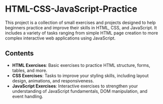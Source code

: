 
# HTML-CSS-JavaScript-Practice

This project is a collection of small exercises and projects designed to help beginners practice and improve their skills in HTML, CSS, and JavaScript. It includes a variety of tasks ranging from simple HTML page creation to more complex interactive web applications using JavaScript.

## Contents

- **HTML Exercises**: Basic exercises to practice HTML structure, forms, tables, and more.
- **CSS Exercises**: Tasks to improve your styling skills, including layout design, animations, and responsiveness.
- **JavaScript Exercises**: Interactive exercises to strengthen your understanding of JavaScript fundamentals, DOM manipulation, and event handling.
